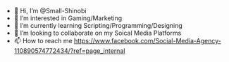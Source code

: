 - 👋 Hi, I’m @Small-Shinobi
- 👀 I’m interested in Gaming/Marketing
- 🌱 I’m currently learning Scripting/Programming/Designing
- 💞️ I’m looking to collaborate on my Soical Media Platforms
- 📫 How to reach me https://www.facebook.com/Social-Media-Agency-110890574772434/?ref=page_internal

<!---
Small-Shinobi/Small-Shinobi is a ✨ special ✨ repository because its `README.md` (this file) appears on your GitHub profile.
You can click the Preview link to take a look at your changes.
--->

